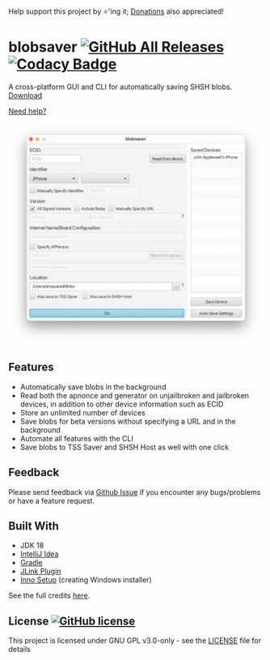Help support this project by ⭐️'ing it; [Donations](https://www.paypal.me/airsqrd) also appreciated!

# blobsaver [![GitHub All Releases](https://img.shields.io/github/downloads/airsquared/blobsaver/total.svg)](https://github.com/airsquared/blobsaver/releases) [![Codacy Badge](https://app.codacy.com/project/badge/Grade/0d4fdc1daca5402a8c57efc3bef73d31)](https://www.codacy.com/gh/airsquared/blobsaver/dashboard?utm_source=github.com&amp;utm_medium=referral&amp;utm_content=airsquared/blobsaver&amp;utm_campaign=Badge_Grade)

A cross-platform GUI and CLI for automatically saving SHSH blobs. [Download](https://github.com/airsquared/blobsaver/releases)

[Need help?](https://github.com/airsquared/blobsaver/wiki)

![Mac Screenshot](.github/screenshots/screenshot-macos.png)

## Features

- Automatically save blobs in the background
- Read both the apnonce and generator on unjailbroken and jailbroken devices, in addition to other device information
  such as ECID
- Store an unlimited number of devices
- Save blobs for beta versions without specifying a URL and in the background
- Automate all features with the CLI
- Save blobs to TSS Saver and SHSH Host as well with one click

## Feedback

Please send feedback via [Github Issue](https://github.com/airsquared/blobsaver/issues/new/choose) if you encounter any
bugs/problems or have a feature request.

## Built With

- JDK 18
- [IntelliJ Idea](https://www.jetbrains.com/idea/)
- [Gradle](https://gradle.org/)
- [JLink Plugin](https://github.com/beryx/badass-jlink-plugin)
- [Inno Setup](http://www.jrsoftware.org/isinfo.php) (creating Windows installer)

See the full credits [here](libraries_used.txt).

## License [![GitHub license](https://img.shields.io/github/license/airsquared/blobsaver.svg)](https://github.com/airsquared/blobsaver/blob/master/LICENSE)
This project is licensed under GNU GPL v3.0-only - see the [LICENSE](https://github.com/airsquared/blobsaver/blob/master/LICENSE) file for details
